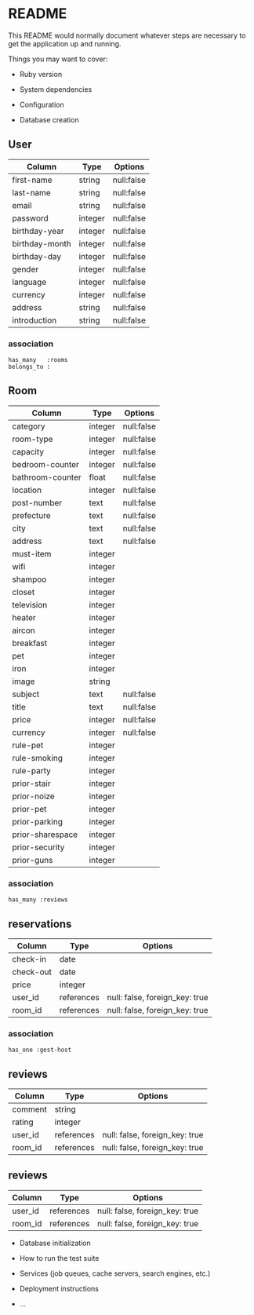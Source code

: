 # README

This README would normally document whatever steps are necessary to get the
application up and running.

Things you may want to cover:

* Ruby version

* System dependencies

* Configuration

* Database creation

## User
|Column|Type|Options|
|------|----|-------|
|first-name|string|null:false
|last-name|string|null:false
|email|string|null:false
|password|integer|null:false
|birthday-year|integer|null:false
|birthday-month|integer|null:false
|birthday-day|integer|null:false
|gender|integer|null:false
|language|integer|null:false
|currency|integer|null:false
|address|string|null:false
|introduction|string|null:false

### association
```
has_many   :rooms
belongs_to :
```

## Room
|Column|Type|Options|
|------|----|-------|
|category|integer|null:false
|room-type|integer|null:false
|capacity|integer|null:false
|bedroom-counter|integer|null:false
|bathroom-counter|float|null:false
|location|integer|null:false
|post-number|text|null:false
|prefecture|text|null:false
|city|text|null:false
|address|text|null:false
|must-item|integer|
|wifi|integer|
|shampoo|integer|
|closet|integer|
|television|integer|
|heater|integer|
|aircon|integer|
|breakfast|integer|
|pet|integer|
|iron|integer|
|image|string|
|subject|text|null:false
|title|text|null:false
|price|integer|null:false
|currency|integer|null:false
|rule-pet|integer|
|rule-smoking|integer|
|rule-party|integer|
|prior-stair|integer|
|prior-noize|integer|
|prior-pet|integer|
|prior-parking|integer|
|prior-sharespace|integer|
|prior-security|integer|
|prior-guns|integer|

### association
```
has_many :reviews
```

## reservations
|Column|Type|Options|
|------|----|-------|
|check-in|date|
|check-out|date|
|price|integer|
|user_id|references|null: false, foreign_key: true|
|room_id|references|null: false, foreign_key: true|

### association
```
has_one :gest-host
```

## reviews
|Column|Type|Options|
|------|----|-------|
|comment|string|
|rating|integer|
|user_id|references|null: false, foreign_key: true|
|room_id|references|null: false, foreign_key: true|

## reviews
|Column|Type|Options|
|------|----|-------|
|user_id|references|null: false, foreign_key: true|
|room_id|references|null: false, foreign_key: true|


* Database initialization

* How to run the test suite

* Services (job queues, cache servers, search engines, etc.)

* Deployment instructions

* ...
